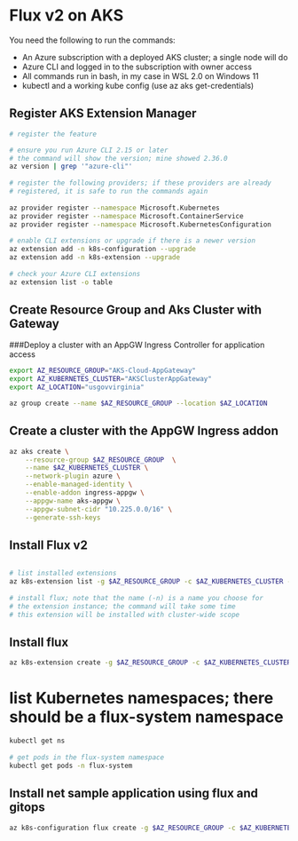 # Flux v2 on AKS 

You need the following to run the commands:

- An Azure subscription with a deployed AKS cluster; a single node will do
- Azure CLI and logged in to the subscription with owner access
- All commands run in bash, in my case in WSL 2.0 on Windows 11
- kubectl and a working kube config (use az aks get-credentials)

## Register AKS Extension Manager

```bash
# register the feature

# ensure you run Azure CLI 2.15 or later
# the command will show the version; mine showed 2.36.0
az version | grep '"azure-cli"'
 
# register the following providers; if these providers are already
# registered, it is safe to run the commands again
 
az provider register --namespace Microsoft.Kubernetes
az provider register --namespace Microsoft.ContainerService
az provider register --namespace Microsoft.KubernetesConfiguration
 
# enable CLI extensions or upgrade if there is a newer version
az extension add -n k8s-configuration --upgrade
az extension add -n k8s-extension --upgrade
 
# check your Azure CLI extensions
az extension list -o table
```

## Create Resource Group and Aks Cluster with Gateway
###Deploy a cluster with an AppGW Ingress Controller for application access
```bash
export AZ_RESOURCE_GROUP="AKS-Cloud-AppGateway"
export AZ_KUBERNETES_CLUSTER="AKSClusterAppGateway"
export AZ_LOCATION="usgovvirginia"

az group create --name $AZ_RESOURCE_GROUP --location $AZ_LOCATION

```
## Create a cluster with the AppGW Ingress addon

```bash
az aks create \
    --resource-group $AZ_RESOURCE_GROUP  \
    --name $AZ_KUBERNETES_CLUSTER \
    --network-plugin azure \
    --enable-managed-identity \
    --enable-addon ingress-appgw \
    --appgw-name aks-appgw \
    --appgw-subnet-cidr "10.225.0.0/16" \
    --generate-ssh-keys
```
## Install Flux v2

```bash

# list installed extensions
az k8s-extension list -g $AZ_RESOURCE_GROUP -c $AZ_KUBERNETES_CLUSTER -t managedClusters
 
# install flux; note that the name (-n) is a name you choose for
# the extension instance; the command will take some time
# this extension will be installed with cluster-wide scope
```


## Install flux 

```bash 
az k8s-extension create -g $AZ_RESOURCE_GROUP -c $AZ_KUBERNETES_CLUSTER -n flux --extension-type microsoft.flux -t managedClusters --auto-upgrade-minor-version true
```
# list Kubernetes namespaces; there should be a flux-system namespace
```bash
kubectl get ns
 
# get pods in the flux-system namespace
kubectl get pods -n flux-system
```

## Install net sample application using flux and gitops
```bash
az k8s-configuration flux create -g $AZ_RESOURCE_GROUP -c $AZ_KUBERNETES_CLUSTER -t managedClusters --name example -u https://github.com/dguncetdci/letskubenet.git --branch main -k name=app path=./manifests
```


